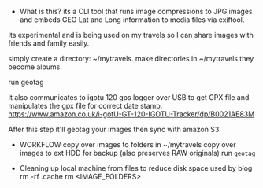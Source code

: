 * What is this?
its a CLI tool that runs image compressions to JPG images and embeds GEO Lat and Long information to media files via exiftool.

Its experimental and is being used on my travels so I can share images with friends and family easily.

simply create a directory: ~/mytravels.
make directories in ~/mytravels they become albums.

run geotag

It also communicates to igotu 120 gps logger over USB to get GPX file and manipulates the gpx file for correct date stamp. https://www.amazon.co.uk/i-gotU-GT-120-IGOTU-Tracker/dp/B0021AE83M

After this step it'll geotag your images then sync with amazon S3.

* WORKFLOW
copy over images to folders in ~/mytravels
copy over images to ext HDD for backup (also preserves RAW originals)
run `geotag`

* Cleaning up local machine from files to reduce disk space used by blog
rm -rf .cache
rm <IMAGE_FOLDERS>
